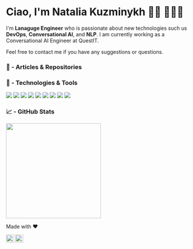 # Ciao, I'm Natalia Kuzminykh 🖖🏻 👩🏽‍💻

I'm **Lanaguge Engineer** who is passionate about new technologies such us **DevOps**, **Conversational AI**, and **NLP**. I am currently working as a Conversational AI Engineer at QuestIT.

Feel free to contact me if you have any suggestions or questions.

### 📝 - Articles & Repositories

### 🔧 - Technologies & Tools
![](https://img.shields.io/badge/Language-Python-informational?style=flat&logo=python&logoColor=white&color=0366d6)
![](https://img.shields.io/badge/Language-C-informational?style=flat&logo=c&logoColor=white&color=0366d6)
![](https://img.shields.io/badge/Language-Bash-informational?style=flat&logo=bash&logoColor=white&color=0366d6)
![](https://img.shields.io/badge/Framework-PyTorch-informational?style=flat&logo=pytorch&logoColor=white&color=0366d6)
![](https://img.shields.io/badge/Framework-TensorFlow-informational?style=flat&logo=tensorflow&logoColor=white&color=0366d6)
![](https://img.shields.io/badge/Framework-Scikitlearn-informational?style=flat&logo=scikitlearn&logoColor=white&color=0366d6)
![](https://img.shields.io/badge/Library-Spacy-informational?style=flat&logo=spacy&logoColor=white&color=0366d6)
![](https://img.shields.io/badge/Library-Transformers-informational?style=flat&logo=transformers&logoColor=white&color=0366d6)
![](https://img.shields.io/badge/Library-Flutter-informational?style=flat&logo=flutter&logoColor=white&color=0366d6)


### 📈 - GitHub Stats
<img align="center" height="260" src="https://github-readme-stats.vercel.app/api/top-langs/?username=nataliakzm&theme=graywhite&hide=css,tsql" /> 

Made with :heart:

<p>
<a href="https://www.linkedin.com/in/natalia-kuzminykh94/">
  <img align="left" alt="Natalia's LinkdeIn" width="22px" src="https://cdn.jsdelivr.net/npm/simple-icons@v3/icons/linkedin.svg" />
</a>
<a href="https://medium.com/@natalia.kzm">
  <img align="left" alt="Natalia Kuzminykh's Medium" width="22px" src="https://cdn.jsdelivr.net/npm/simple-icons@3.0.1/icons/medium.svg" />
</a>
</p>
